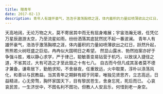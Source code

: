 ```yaml
---
title: 赠青年
date: 2017-02-13
description: 青年人有雄怀豪气，浩浩乎激荡胸襟之涯，体内蓄积的力量如喷薄欲出之红日，跃然升起
---
```


天高地阔，无论万物之大，莫不寄居其中而无有屈身难展；宇宙浩瀚无垠，任凭亿万星辰遨游太空，乃至流星如雨，纷纷洒落其底犹然扰不起一番波澜。
青年人有雄怀豪气，浩浩乎激荡胸襟之涯，体内蓄积的力量如喷薄欲出之红日，跃然升起，熊熊若火树旺盛之巨焰，冉冉似大国明日之希望。
然显山露水、勃然拍案亦好于争强斗胜，难以静心求学，严于律己，聪敏善变易钻营于机巧，以致误入捷径之道，不省其过，大有可造之才至此毁之十有七八。
自古而今但凡成其圣者莫不德才兼备，谦卑居下，勤勉求知，不舍昼夜，任重致远，火中取栗，淳朴以涤荡风化，和善以与民教益。当其青年之期鲜有超于同辈，唯独见贤思齐，立志高远，日益精进，心无旁骛，胸怀家国天下，目有黎民苍生，舍身忘死，死后而已。
心哀哀民苦，一生济世中，不图名利不图功，但教人人安且乐，何惜到老一身空。